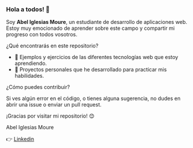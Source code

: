 ### Hola a todos! 👋

Soy **Abel Iglesias Moure**, un estudiante de desarrollo de aplicaciones web. Estoy muy emocionado de aprender sobre este campo y compartir mi progreso con todos vosotros.

¿Qué encontrarás en este repositorio? 

- 📁 Ejemplos y ejercicios de las diferentes tecnologías web que estoy aprendiendo.
- 💼 Proyectos personales que he desarrollado para practicar mis habilidades.

¿Cómo puedes contribuir?

Si ves algún error en el código, o tienes alguna sugerencia, no dudes en abrir una issue o enviar un pull request.

¡Gracias por visitar mi repositorio! 😊

Abel Iglesias Moure

👉 [Linkedin](https://www.linkedin.com/in/abel-iglesias-moure/)
